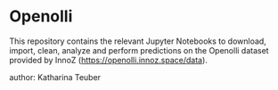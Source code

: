 # Openolli
This repository contains the relevant Jupyter Notebooks to download, import, clean, analyze and perform predictions on the Openolli dataset provided by InnoZ (https://openolli.innoz.space/data).

author: Katharina Teuber
